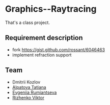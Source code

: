 # Graphics--Raytracing
That's a class project.
## Requirement description
- fork https://gist.github.com/rossant/6046463
- implement refraction support 
## Team
- Dmitrii Kozlov 
- [Alpatova Tatiana](https://github.com/atani20)
- [Evgeniia Rumiantseva](https://github.com/unjamini)
- [Rizhenko Viktor](https://github.com/WiillyWonka)
